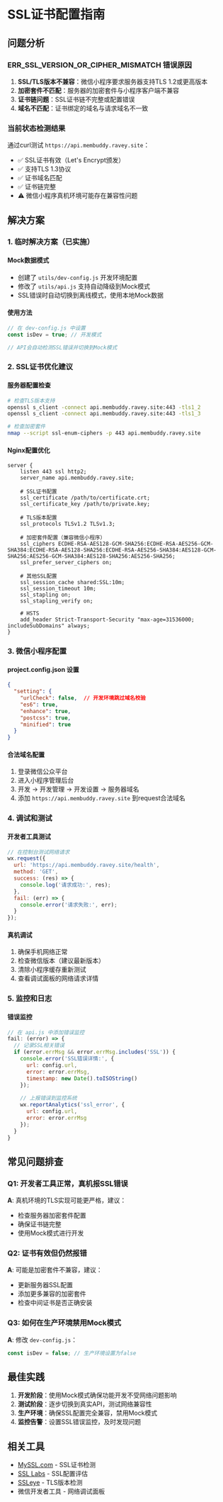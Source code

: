 # SSL证书配置指南

## 问题分析

### ERR_SSL_VERSION_OR_CIPHER_MISMATCH 错误原因

1. **SSL/TLS版本不兼容**：微信小程序要求服务器支持TLS 1.2或更高版本
2. **加密套件不匹配**：服务器的加密套件与小程序客户端不兼容
3. **证书链问题**：SSL证书链不完整或配置错误
4. **域名不匹配**：证书绑定的域名与请求域名不一致

### 当前状态检测结果

通过curl测试 `https://api.membuddy.ravey.site`：
- ✅ SSL证书有效（Let's Encrypt颁发）
- ✅ 支持TLS 1.3协议
- ✅ 证书域名匹配
- ✅ 证书链完整
- ⚠️ 微信小程序真机环境可能存在兼容性问题

## 解决方案

### 1. 临时解决方案（已实施）

#### Mock数据模式
- 创建了 `utils/dev-config.js` 开发环境配置
- 修改了 `utils/api.js` 支持自动降级到Mock模式
- SSL错误时自动切换到离线模式，使用本地Mock数据

#### 使用方法
```javascript
// 在 dev-config.js 中设置
const isDev = true; // 开发模式

// API会自动检测SSL错误并切换到Mock模式
```

### 2. SSL证书优化建议

#### 服务器配置检查
```bash
# 检查TLS版本支持
openssl s_client -connect api.membuddy.ravey.site:443 -tls1_2
openssl s_client -connect api.membuddy.ravey.site:443 -tls1_3

# 检查加密套件
nmap --script ssl-enum-ciphers -p 443 api.membuddy.ravey.site
```

#### Nginx配置优化
```nginx
server {
    listen 443 ssl http2;
    server_name api.membuddy.ravey.site;
    
    # SSL证书配置
    ssl_certificate /path/to/certificate.crt;
    ssl_certificate_key /path/to/private.key;
    
    # TLS版本配置
    ssl_protocols TLSv1.2 TLSv1.3;
    
    # 加密套件配置（兼容微信小程序）
    ssl_ciphers ECDHE-RSA-AES128-GCM-SHA256:ECDHE-RSA-AES256-GCM-SHA384:ECDHE-RSA-AES128-SHA256:ECDHE-RSA-AES256-SHA384:AES128-GCM-SHA256:AES256-GCM-SHA384:AES128-SHA256:AES256-SHA256;
    ssl_prefer_server_ciphers on;
    
    # 其他SSL配置
    ssl_session_cache shared:SSL:10m;
    ssl_session_timeout 10m;
    ssl_stapling on;
    ssl_stapling_verify on;
    
    # HSTS
    add_header Strict-Transport-Security "max-age=31536000; includeSubDomains" always;
}
```

### 3. 微信小程序配置

#### project.config.json 设置
```json
{
  "setting": {
    "urlCheck": false,  // 开发环境跳过域名校验
    "es6": true,
    "enhance": true,
    "postcss": true,
    "minified": true
  }
}
```

#### 合法域名配置
1. 登录微信公众平台
2. 进入小程序管理后台
3. 开发 → 开发管理 → 开发设置 → 服务器域名
4. 添加 `https://api.membuddy.ravey.site` 到request合法域名

### 4. 调试和测试

#### 开发者工具测试
```javascript
// 在控制台测试网络请求
wx.request({
  url: 'https://api.membuddy.ravey.site/health',
  method: 'GET',
  success: (res) => {
    console.log('请求成功:', res);
  },
  fail: (err) => {
    console.error('请求失败:', err);
  }
});
```

#### 真机调试
1. 确保手机网络正常
2. 检查微信版本（建议最新版本）
3. 清除小程序缓存重新测试
4. 查看调试面板的网络请求详情

### 5. 监控和日志

#### 错误监控
```javascript
// 在 api.js 中添加错误监控
fail: (error) => {
  // 记录SSL相关错误
  if (error.errMsg && error.errMsg.includes('SSL')) {
    console.error('SSL错误详情:', {
      url: config.url,
      error: error.errMsg,
      timestamp: new Date().toISOString()
    });
    
    // 上报错误到监控系统
    wx.reportAnalytics('ssl_error', {
      url: config.url,
      error: error.errMsg
    });
  }
}
```

## 常见问题排查

### Q1: 开发者工具正常，真机报SSL错误
**A**: 真机环境的TLS实现可能更严格，建议：
- 检查服务器加密套件配置
- 确保证书链完整
- 使用Mock模式进行开发

### Q2: 证书有效但仍然报错
**A**: 可能是加密套件不兼容，建议：
- 更新服务器SSL配置
- 添加更多兼容的加密套件
- 检查中间证书是否正确安装

### Q3: 如何在生产环境禁用Mock模式
**A**: 修改 `dev-config.js`：
```javascript
const isDev = false; // 生产环境设置为false
```

## 最佳实践

1. **开发阶段**：使用Mock模式确保功能开发不受网络问题影响
2. **测试阶段**：逐步切换到真实API，测试网络兼容性
3. **生产环境**：确保SSL配置完全兼容，禁用Mock模式
4. **监控告警**：设置SSL错误监控，及时发现问题

## 相关工具

- [MySSL.com](https://myssl.com) - SSL证书检测
- [SSL Labs](https://www.ssllabs.com/ssltest/) - SSL配置评估
- [SSLeye](https://www.ssleye.com) - TLS版本检测
- 微信开发者工具 - 网络调试面板